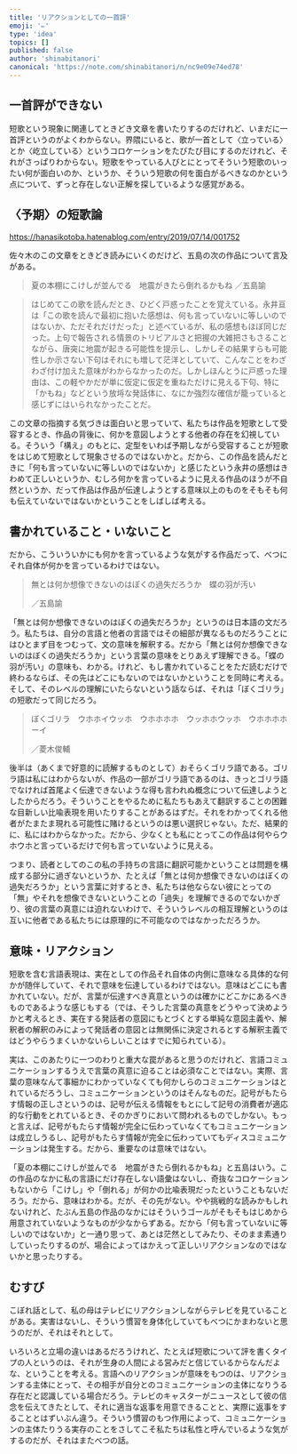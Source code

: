 ```yaml
---
title: 'リアクションとしての一首評'
emoji: '✏️'
type: 'idea'
topics: []
published: false
author: 'shinabitanori'
canonical: 'https://note.com/shinabitanori/n/nc9e09e74ed78'
---
```


## 一首評ができない

短歌という現象に関連してときどき文章を書いたりするのだけれど、いまだに一首評というのがよくわからない。界隈にいると、歌が一首として〈立っている〉とか〈屹立している〉というコロケーションをたびたび目にするのだけれど、それがさっぱりわからない。短歌をやっている人びとにとってそういう短歌のいったい何が面白いのか、というか、そういう短歌の何を面白がるべきなのかという点について、ずっと存在しない正解を探しているような感覚がある。

## 〈予期〉の短歌論

https://hanasikotoba.hatenablog.com/entry/2019/07/14/001752

佐々木のこの文章をときどき読みにいくのだけど、五島の次の作品について言及がある。

> 夏の本棚にこけしが並んでる　地震がきたら倒れるかもね
> ／五島諭

> はじめてこの歌を読んだとき、ひどく戸惑ったことを覚えている。永井亘は「この歌を読んで最初に抱いた感想は、何も言っていないに等しいのではないか、ただそれだけだった」と述べているが、私の感想もほぼ同じだった。上句で報告される情景のトリビアルさと把握の大雑把さもさることながら、唐突に地震が起きる可能性を提示し、しかしその結果すらも可能性しか示さない下句はそれにも増して茫洋としていて、こんなことをわざわざ付け加えた意味がわからなかったのだ。しかしほんとうに戸惑った理由は、この軽やかだが単に仮定に仮定を重ねただけに見える下句、特に「かもね」などという放埓な発話体に、なにか強烈な確信が籠っていると感じずにはいられなかったことだ。

この文章の指摘する気づきは面白いと思っていて、私たちは作品を短歌として受容するとき、作品の背後に、何かを意図しようとする他者の存在を幻視している。そういう「構え」のもとに、定型をいわば予期しながら受容することが短歌をはじめて短歌として現象させるのではないかと。だから、この作品を読んだときに「何も言っていないに等しいのではないか」と感じたという永井の感想はきわめて正しいというか、むしろ何かを言っているように見える作品のほうが不自然というか、だって作品は作品が伝達しようとする意味以上のものをそもそも何も伝えていないではないかということをしばしば考える。

## 書かれていること・いないこと

だから、こういういかにも何かを言っているような気がする作品だって、べつにそれ自体が何かを言っているわけではない。

> 無とは何か想像できないのはぼくの過失だろうか　蝶の羽が汚い
>
> ／五島諭

「無とは何か想像できないのはぼくの過失だろうか」というのは日本語の文だろう。私たちは、自分の言語と他者の言語ではその細部が異なるものだろうことにはひとまず目をつむって、文の意味を解釈する。だから「無とは何か想像できないのはぼくの過失だろうか」という言葉の意味をとりあえず理解できる。「蝶の羽が汚い」の意味も、わかる。けれど、もし書かれていることをただ読むだけで終わるならば、その先はどこにもないのではないかということを同時に考える。そして、そのレベルの理解にいたらないという話ならば、それは「ぼくゴリラ」の短歌だって同じだろう。

> ぼくゴリラ　ウホホイウッホ　ウホホホホ　ウッホホウッホ　ウホホホホーイ
>
> ／菱木俊輔

後半は（あくまで好意的に読解するものとして）おそらくゴリラ語である。ゴリラ語は私にはわからないが、作品の一部がゴリラ語であるのは、きっとゴリラ語でなければ首尾よく伝達できないような得も言われぬ概念について伝達しようとしたからだろう。そういうことをやるために私たちもあえて翻訳することの困難な目新しい比喩表現を用いたりすることがあるはずだ。それをわかってくれる他者がたまたま現れる可能性に賭けるというのは悪い選択じゃない。ただ、結果的に、私にはわからなかった。だから、少なくとも私にとってこの作品は何やらウホウホと言っているだけで何も言っていないように見える。

つまり、読者としてのこの私の手持ちの言語に翻訳可能かということは問題を構成する部分に過ぎないというか、たとえば「無とは何か想像できないのはぼくの過失だろうか」という言葉に対するとき、私たちは他ならない彼にとっての「無」やそれを想像できないということの「過失」を理解できるのでないかぎり、彼の言葉の真意には迫れないわけで、そういうレベルの相互理解というのは互いに他者である私たちには原理的に不可能なのではなかっただろうか。

## 意味・リアクション

短歌を含む言語表現は、実在としての作品それ自体の内側に意味なる具体的な何かが随伴していて、それで意味を伝達しているわけではない。意味はどこにも書かれていない。だが、言葉が伝達すべき真意というのは確かにどこかにあるべきものであるような感じもする（では、そうした言葉の真意をどうやって決めようかと考えるとき、実在する発話者の意図にもとづくとする単純な意図主義や、解釈者の解釈のみによって発話者の意図とは無関係に決定されるとする解釈主義ではどうやらうまくいかないらしいことはすでに知られている）。

実は、このあたりに一つのわりと重大な罠があると思うのだけれど、言語コミュニケーションするうえで言葉の真意に迫ることは必須なことではない。実際、言葉の意味なんて事細かにわかっていなくても何かしらのコミュニケーションはとれているだろうし、コミュニケーションというのはそんなものだ。記号がもたらす情報の正しさというのは、記号が伝える情報をもとにして記号の消費者が適応的な行動をとれているとき、そのかぎりにおいて問われるものでしかない。もっと言えば、記号がもたらす情報が完全に伝わっていなくてもコミュニケーションは成立しうるし、記号がもたらす情報が完全に伝わっていてもディスコミュニケーションは発生する。だから、重要なのは意味ではない。

「夏の本棚にこけしが並んでる　地震がきたら倒れるかもね」と五島はいう。この作品のなかに私の言語にだけ存在しない語彙はないし、奇抜なコロケーションもないから「こけし」や「倒れる」が何かの比喩表現だったということもないだろう。だから、意味はわかる。だが、その先がない。やや挑戦的な読みかもしれないけれど、たぶん五島の作品のなかにはそういうゴールがそもそもはじめから用意されていないようなものが少なからずある。だから「何も言っていないに等しいのではないか」と一通り思って、あとは茫然としてみたり、そのまま素通りしていったりするのが、場合によってはかえって正しいリアクションなのではないかと思ったりする。

## むすび

こぼれ話として、私の母はテレビにリアクションしながらテレビを見ていることがある。実害はないし、そういう慣習を身体化していてもべつにかまわないと思うのだが、それはそれとして。

いろいろと立場の違いはあるだろうけれど、たとえば短歌について評を書くタイプの人というのは、それが生身の人間による営みだと信じているからなんだよな、ということを考える。言語へのリアクションが意味をもつのは、リアクションする主体にとって、その相手が自分とのコミュニケーションの主体になりうる存在だと認識している場合だろう。テレビのキャスターがニュースとして彼の信念を伝えてきたとして、それに適当な返事を用意できることと、実際に返事をすることとはずいぶん違う。そういう慣習のもつ作用によって、コミュニケーションの主体たりうる実存のことをさしてこそ私たちは私性と呼んでいるような気がするのだが、それはまたべつの話。



